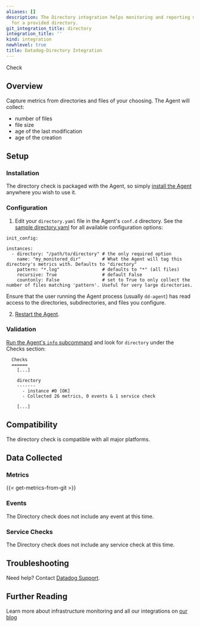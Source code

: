 ```yaml
---
aliases: []
description: The Directory integration helps monitoring and reporting metrics on files
  for a provided directory.
git_integration_title: directory
integration_title: ''
kind: integration
newhlevel: true
title: Datadog-Directory Integration
---
```


 Check

## Overview

Capture metrics from directories and files of your choosing. The Agent will collect:

  * number of files
  * file size
  * age of the last modification
  * age of the creation

## Setup
### Installation

The directory check is packaged with the Agent, so simply [install the Agent](https://app.datadoghq.com/account/settings#agent) anywhere you wish to use it.

### Configuration

1. Edit your `directory.yaml` file in the Agent's `conf.d` directory. See the [sample directory.yaml](https://github.com/DataDog/integrations-core/blob/master/directory/conf.yaml.example) for all available configuration options:

```
init_config:

instances:
  - directory: "/path/to/directory" # the only required option
    name: "my_monitored_dir"        # What the Agent will tag this directory's metrics with. Defaults to "directory"
    pattern: "*.log"                # defaults to "*" (all files)
    recursive: True                 # default False
    countonly: False                # set to True to only collect the number of files matching 'pattern'. Useful for very large directories.
```

Ensure that the user running the Agent process (usually `dd-agent`) has read access to the directories, subdirectories, and files you configure.

2. [Restart the Agent](https://help.datadoghq.com/hc/en-us/articles/203764515-Start-Stop-Restart-the-Datadog-Agent).

### Validation

[Run the Agent's `info` subcommand](https://help.datadoghq.com/hc/en-us/articles/203764635-Agent-Status-and-Information) and look for `directory` under the Checks section:

```
  Checks
  ======
    [...]

    directory
    -------
      - instance #0 [OK]
      - Collected 26 metrics, 0 events & 1 service check

    [...]
```

## Compatibility

The directory check is compatible with all major platforms.

## Data Collected
### Metrics
{{< get-metrics-from-git >}}

### Events
The Directory check does not include any event at this time.

### Service Checks
The Directory check does not include any service check at this time.

## Troubleshooting
Need help? Contact [Datadog Support](http://docs.datadoghq.com/help/).

## Further Reading
Learn more about infrastructure monitoring and all our integrations on [our blog](https://www.datadoghq.com/blog/)
